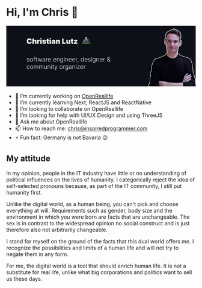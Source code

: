 # Hi, I'm Chris 👋

![Banner](https://github.com/ChristianLutzCL/ChristianLutzCL/blob/master/Banner.png)

- 🔭 I’m currently working on [OpenReallife](https://github.com/OpenReallife)
- 🌱 I’m currently learning Next, ReactJS and ReactNative
- 👯 I’m looking to collaborate on OpenReallife
- 🤔 I’m looking for help with UI/UX Design and using ThreeJS
- 💬 Ask me about OpenReallife
- 📫 How to reach me: chris@inspiredprogrammer.com
- ⚡ Fun fact: Germany is not Bavaria 😉


## My attitude

In my opinion, people in the IT industry have little or no understanding of political influences on the lives of humanity. I categorically reject the idea of self-selected pronouns because, as part of the IT community, I still put humanity first. 

Unlike the digital world, as a human being, you can't pick and choose everything at will. Requirements such as gender, body size and the environment in which you were born are facts that are unchangeable. The sex is in contrast to the widespread opinion no social construct and is just therefore also not arbitrarily changeable.

I stand for myself on the ground of the facts that this dual world offers me. I recognize the possibilities and limits of a human life and will not try to negate them in any form.

For me, the digital world is a tool that should enrich human life.
It is not a substitute for real life, unlike what big corporations and politics want to sell us these days.

